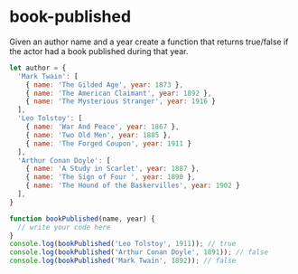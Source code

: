 # book-published

Given an author name and a year create a function that returns true/false if the actor had a book published during that year.

```js
let author = {
  'Mark Twain': [
    { name: 'The Gilded Age', year: 1873 },
    { name: 'The American Claimant', year: 1892 }, 
    { name: 'The Mysterious Stranger', year: 1916 }
  ],
  'Leo Tolstoy': [
    { name: 'War And Peace', year: 1867 }, 
    { name: 'Two Old Men', year: 1885 }, 
    { name: 'The Forged Coupon', year: 1911 }
  ],
  'Arthur Conan Doyle': [
    { name: 'A Study in Scarlet', year: 1887 }, 
    { name: 'The Sign of Four ', year: 1890 }, 
    { name: 'The Hound of the Baskervilles', year: 1902 }
  ],
}

function bookPublished(name, year) {
  // write your code here
}
console.log(bookPublished('Leo Tolstoy', 1911)); // true
console.log(bookPublished('Arthur Conan Doyle', 1891)); // false
console.log(bookPublished('Mark Twain', 1892)); // false

```
